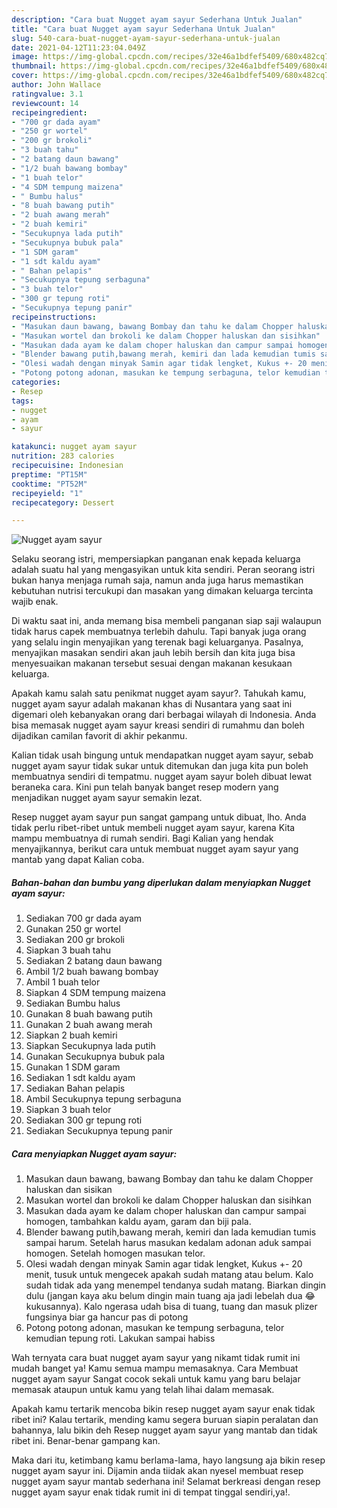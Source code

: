 ```yaml
---
description: "Cara buat Nugget ayam sayur Sederhana Untuk Jualan"
title: "Cara buat Nugget ayam sayur Sederhana Untuk Jualan"
slug: 540-cara-buat-nugget-ayam-sayur-sederhana-untuk-jualan
date: 2021-04-12T11:23:04.049Z
image: https://img-global.cpcdn.com/recipes/32e46a1bdfef5409/680x482cq70/nugget-ayam-sayur-foto-resep-utama.jpg
thumbnail: https://img-global.cpcdn.com/recipes/32e46a1bdfef5409/680x482cq70/nugget-ayam-sayur-foto-resep-utama.jpg
cover: https://img-global.cpcdn.com/recipes/32e46a1bdfef5409/680x482cq70/nugget-ayam-sayur-foto-resep-utama.jpg
author: John Wallace
ratingvalue: 3.1
reviewcount: 14
recipeingredient:
- "700 gr dada ayam"
- "250 gr wortel"
- "200 gr brokoli"
- "3 buah tahu"
- "2 batang daun bawang"
- "1/2 buah bawang bombay"
- "1 buah telor"
- "4 SDM tempung maizena"
- " Bumbu halus"
- "8 buah bawang putih"
- "2 buah awang merah"
- "2 buah kemiri"
- "Secukupnya lada putih"
- "Secukupnya bubuk pala"
- "1 SDM garam"
- "1 sdt kaldu ayam"
- " Bahan pelapis"
- "Secukupnya tepung serbaguna"
- "3 buah telor"
- "300 gr tepung roti"
- "Secukupnya tepung panir"
recipeinstructions:
- "Masukan daun bawang, bawang Bombay dan tahu ke dalam Chopper haluskan dan sisikan"
- "Masukan wortel dan brokoli ke dalam Chopper haluskan dan sisihkan"
- "Masukan dada ayam ke dalam choper haluskan dan campur sampai homogen, tambahkan kaldu ayam, garam dan biji pala."
- "Blender bawang putih,bawang merah, kemiri dan lada kemudian tumis sampai harum. Setelah harus masukan kedalam adonan aduk sampai homogen. Setelah homogen masukan telor."
- "Olesi wadah dengan minyak Samin agar tidak lengket, Kukus +- 20 menit, tusuk untuk mengecek apakah sudah matang atau belum. Kalo sudah tidak ada yang menempel tendanya sudah matang. Biarkan dingin dulu (jangan kaya aku belum dingin main tuang aja jadi lebelah dua 😂kukusannya). Kalo ngerasa udah bisa di tuang, tuang dan masuk plizer fungsinya biar ga hancur pas di potong"
- "Potong potong adonan, masukan ke tempung serbaguna, telor kemudian tepung roti. Lakukan sampai habiss"
categories:
- Resep
tags:
- nugget
- ayam
- sayur

katakunci: nugget ayam sayur 
nutrition: 283 calories
recipecuisine: Indonesian
preptime: "PT15M"
cooktime: "PT52M"
recipeyield: "1"
recipecategory: Dessert

---
```



![Nugget ayam sayur](https://img-global.cpcdn.com/recipes/32e46a1bdfef5409/680x482cq70/nugget-ayam-sayur-foto-resep-utama.jpg)

Selaku seorang istri, mempersiapkan panganan enak kepada keluarga adalah suatu hal yang mengasyikan untuk kita sendiri. Peran seorang istri bukan hanya menjaga rumah saja, namun anda juga harus memastikan kebutuhan nutrisi tercukupi dan masakan yang dimakan keluarga tercinta wajib enak.

Di waktu  saat ini, anda memang bisa membeli panganan siap saji walaupun tidak harus capek membuatnya terlebih dahulu. Tapi banyak juga orang yang selalu ingin menyajikan yang terenak bagi keluarganya. Pasalnya, menyajikan masakan sendiri akan jauh lebih bersih dan kita juga bisa menyesuaikan makanan tersebut sesuai dengan makanan kesukaan keluarga. 



Apakah kamu salah satu penikmat nugget ayam sayur?. Tahukah kamu, nugget ayam sayur adalah makanan khas di Nusantara yang saat ini digemari oleh kebanyakan orang dari berbagai wilayah di Indonesia. Anda bisa memasak nugget ayam sayur kreasi sendiri di rumahmu dan boleh dijadikan camilan favorit di akhir pekanmu.

Kalian tidak usah bingung untuk mendapatkan nugget ayam sayur, sebab nugget ayam sayur tidak sukar untuk ditemukan dan juga kita pun boleh membuatnya sendiri di tempatmu. nugget ayam sayur boleh dibuat lewat beraneka cara. Kini pun telah banyak banget resep modern yang menjadikan nugget ayam sayur semakin lezat.

Resep nugget ayam sayur pun sangat gampang untuk dibuat, lho. Anda tidak perlu ribet-ribet untuk membeli nugget ayam sayur, karena Kita mampu membuatnya di rumah sendiri. Bagi Kalian yang hendak menyajikannya, berikut cara untuk membuat nugget ayam sayur yang mantab yang dapat Kalian coba.

<!--inarticleads1-->

##### Bahan-bahan dan bumbu yang diperlukan dalam menyiapkan Nugget ayam sayur:

1. Sediakan 700 gr dada ayam
1. Gunakan 250 gr wortel
1. Sediakan 200 gr brokoli
1. Siapkan 3 buah tahu
1. Sediakan 2 batang daun bawang
1. Ambil 1/2 buah bawang bombay
1. Ambil 1 buah telor
1. Siapkan 4 SDM tempung maizena
1. Sediakan  Bumbu halus
1. Gunakan 8 buah bawang putih
1. Gunakan 2 buah awang merah
1. Siapkan 2 buah kemiri
1. Siapkan Secukupnya lada putih
1. Gunakan Secukupnya bubuk pala
1. Gunakan 1 SDM garam
1. Sediakan 1 sdt kaldu ayam
1. Sediakan  Bahan pelapis
1. Ambil Secukupnya tepung serbaguna
1. Siapkan 3 buah telor
1. Sediakan 300 gr tepung roti
1. Sediakan Secukupnya tepung panir




<!--inarticleads2-->

##### Cara menyiapkan Nugget ayam sayur:

1. Masukan daun bawang, bawang Bombay dan tahu ke dalam Chopper haluskan dan sisikan
1. Masukan wortel dan brokoli ke dalam Chopper haluskan dan sisihkan
1. Masukan dada ayam ke dalam choper haluskan dan campur sampai homogen, tambahkan kaldu ayam, garam dan biji pala.
1. Blender bawang putih,bawang merah, kemiri dan lada kemudian tumis sampai harum. Setelah harus masukan kedalam adonan aduk sampai homogen. Setelah homogen masukan telor.
1. Olesi wadah dengan minyak Samin agar tidak lengket, Kukus +- 20 menit, tusuk untuk mengecek apakah sudah matang atau belum. Kalo sudah tidak ada yang menempel tendanya sudah matang. Biarkan dingin dulu (jangan kaya aku belum dingin main tuang aja jadi lebelah dua 😂kukusannya). Kalo ngerasa udah bisa di tuang, tuang dan masuk plizer fungsinya biar ga hancur pas di potong
1. Potong potong adonan, masukan ke tempung serbaguna, telor kemudian tepung roti. Lakukan sampai habiss




Wah ternyata cara buat nugget ayam sayur yang nikamt tidak rumit ini mudah banget ya! Kamu semua mampu memasaknya. Cara Membuat nugget ayam sayur Sangat cocok sekali untuk kamu yang baru belajar memasak ataupun untuk kamu yang telah lihai dalam memasak.

Apakah kamu tertarik mencoba bikin resep nugget ayam sayur enak tidak ribet ini? Kalau tertarik, mending kamu segera buruan siapin peralatan dan bahannya, lalu bikin deh Resep nugget ayam sayur yang mantab dan tidak ribet ini. Benar-benar gampang kan. 

Maka dari itu, ketimbang kamu berlama-lama, hayo langsung aja bikin resep nugget ayam sayur ini. Dijamin anda tiidak akan nyesel membuat resep nugget ayam sayur mantab sederhana ini! Selamat berkreasi dengan resep nugget ayam sayur enak tidak rumit ini di tempat tinggal sendiri,ya!.

